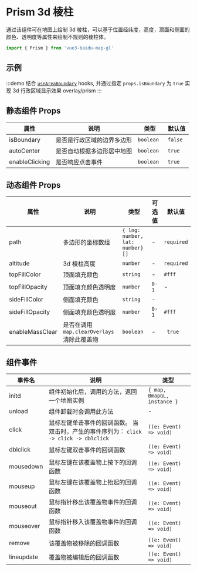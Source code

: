 # Prism 3d 棱柱

通过该组件可在地图上绘制 3d 棱柱，可以基于位置经纬度，高度，顶面和侧面的颜色、透明度等属性来绘制不规则的棱柱体。

```ts
import { Prism } from 'vue3-baidu-map-gl'
```

## 示例

:::demo 结合 [`useAreaBoundary`](../hooks/useAreaBoundary) hooks, 并通过指定 `props.isBoundary` 为 `true` 实现 3d 行政区域显示效果
overlay/prism
:::


## 静态组件 Props

| 属性           | 说明                       | 类型       | 默认值   |
| -------------- | -------------------------- | ---------- | -------- |
| isBoundary     | 是否是行政区域的边界多边形 | `boolean ` | `false ` |
| autoCenter     | 是否自动根据多边形居中地图 | `boolean ` | `true`   |
| enableClicking | 是否响应点击事件           | `boolean ` | `true `  |

## 动态组件 Props

| 属性            | 说明                                        | 类型                            | 可选值 | 默认值     |
| --------------- | ------------------------------------------- | ------------------------------- | ------ | ---------- |
| path            | 多边形的坐标数组                            | `{ lng: number, lat: number}[]` | -      | `required` |
| altitude        | 3d 棱柱高度                                 | `number`                        | -      | `required` |
| topFillColor    | 顶面填充颜色                                | `string `                       | -      | `#fff`     |
| topFillOpacity  | 顶面填充颜色透明度                          | `number`                        | `0-1`  | -          |
| sideFillColor   | 侧面填充颜色                                | `string`                        | -      |            |
| sideFillOpacity | 侧面填充颜色透明度                          | `number`                        | `0-1`  | `#fff`     |
| enableMassClear | 是否在调用 `map.clearOverlays` 清除此覆盖物 | `boolean`                       | -      | ` true`    |

## 组件事件

| 事件名     | 说明                                                                                    | 类型                        |
| ---------- | --------------------------------------------------------------------------------------- | --------------------------- |
| initd      | 组件初始化后，调用的方法，返回一个地图实例                                              | `{ map, BmapGL, instance }` |
| unload     | 组件卸载时会调用此方法                                                                  | -                           |
| click      | 鼠标左键单击事件的回调函数。 当双击时，产生的事件序列为： `click -> click -> dblclick ` | `((e: Event) => void)`      |
| dblclick   | 鼠标左键双击事件的回调函数                                                              | `((e: Event) => void)`      |
| mousedown  | 鼠标左键在该覆盖物上按下的回调函数                                                      | `((e: Event) => void)`      |
| mouseup    | 鼠标左键在该覆盖物上抬起的回调函数                                                      | `((e: Event) => void)`      |
| mouseout   | 鼠标指针移出该覆盖物事件的回调函数                                                      | `((e: Event) => void)`      |
| mouseover  | 鼠标指针移入该覆盖物事件的回调函数                                                      | `((e: Event) => void)`      |
| remove     | 该覆盖物被移除的回调函数                                                                | `((e: Event) => void)`      |
| lineupdate | 覆盖物被编辑后的回调函数                                                                | `((e: Event) => void)`      |
